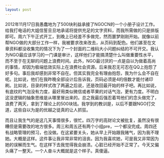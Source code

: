 ```yaml
---
layout: post
---
```

2012年11月17日我愚蠢地为了500块利益承接了NGOCN的一个小册子设计工作。给我打电话的大姐信誓旦旦地承诺将提供充足的文字资料，而我所需做的只是排版即可。周六下午正式开工，到晚上已经差不多做完，然而噩梦刚刚开始。就像以前帮NGO做的大部分工作一样，我被要求改来改去，从页码到配色。他们甚至在文章资料都没收集完的情况下为了一个封面的二维码大小问题纠结的不可开交。我认为NGO最应该学习的一门课是审计，这样他们才能搞清楚什么叫做重要性水平，而不至于在无聊的问题上浪费时间。此外，NGO最讨厌的一点是自以为做着高尚的事情，却因为极端低效实际上在浪费社会资源。后来我忍无可忍在QQ上抱怨了好多句。事后我却感到非常不自在。但其实我完全有理由抱怨，我为什么会不自在呢。比如说，他们在我昨晚全部设计后告诉我，页码必须是4的倍数才能付诸印刷。比如说，目录的样式改了两遍之后说，还是改回最开始的样子吧。再比如说，有底纹的气泡没有力度，最好用类似微信或者苹果的对话气泡，更有力度。不明白这没逻辑的抽象思维是从哪里冒出来的。总之我最后强忍着骂他们的念头做完了，浪费了两天，拿到了理论上的500块钱。我学到的教训是，以后不要跟NGO打交道，这些自以为是的优越之徒真的让人抓狂。

而且让我生气的是这几天事情很多，很忙。四万字的高财论文被批复，虽然没有很糟但是需要改的地方很多。周三和周五还有两个小组pre，一个都没完成。周四还有战略管理的预习，也没做。在这紧要关头，她从早上开始跟我赌气，因为我不理她。大概是这样。这件事让我非常非常的沮丧。因为我喜欢她，可是我又非常因为她的误解而生气。在这样下去我觉得我会崩溃。心脏已经开始不正常了。今天又偏头痛了一整天。一个人奋斗大概就是这个样子。真傻逼。
